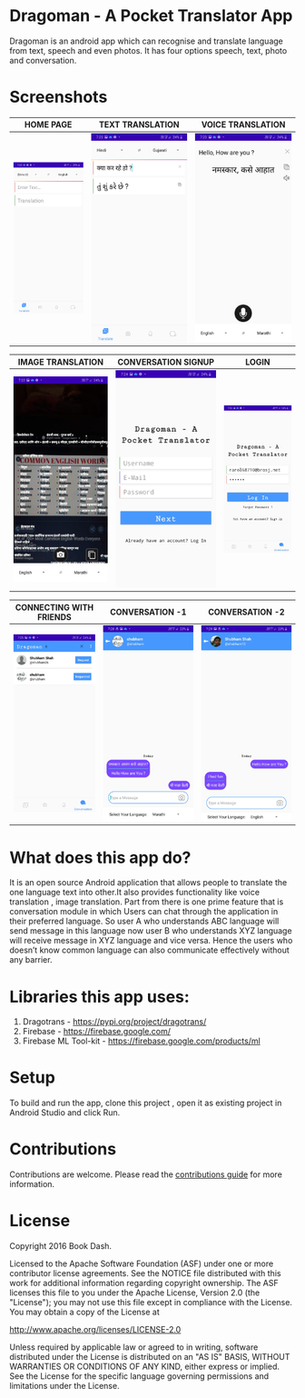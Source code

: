 # Dragoman - A Pocket Translator App


Dragoman is an android app which can recognise and translate language from text, speech and even photos. It has four options speech, text, photo and conversation.


# Screenshots


HOME PAGE   |  TEXT TRANSLATION |  VOICE TRANSLATION |
:---------:|:----------:|:---------:
![](https://github.com/sumitkhamar22/drago/blob/master/art/HomePage.jpeg?raw=true)  |  ![](https://github.com/sumitkhamar22/drago/blob/master/art/texttransaltion.jpeg?raw=true) |  ![](https://github.com/sumitkhamar22/drago/blob/master/art/voicetranslation.jpeg?raw=true) 


IMAGE TRANSLATION   |  CONVERSATION SIGNUP |  LOGIN |
:---------:|:----------:|:---------:
![](https://github.com/sumitkhamar22/drago/blob/master/art/Image%20Translation.jpeg?raw=true)  |  ![](https://github.com/sumitkhamar22/drago/blob/master/art/signup.jpeg?raw=true) |  ![](https://github.com/sumitkhamar22/drago/blob/master/art/login.jpeg?raw=true) 



CONNECTING WITH FRIENDS   |  CONVERSATION -1  |  CONVERSATION -2 |
:---------:|:----------:|:---------:
![](https://github.com/sumitkhamar22/drago/blob/master/art/friendrequest.jpeg?raw=true)  |  ![](https://github.com/sumitkhamar22/drago/blob/master/art/Chat.jpeg?raw=true) |  ![](https://github.com/sumitkhamar22/drago/blob/master/art/chat2.jpeg?raw=true) 
    


# What does this app do?
It is an open source Android application that allows people to translate the one language text into other.It also provides functionality like voice translation , image translation. Part from there is one prime feature that is conversation module in which Users can  chat through the application in their preferred language. So user A who understands ABC language will send message in this language now user B who understands XYZ language will receive message in XYZ language and vice  versa. Hence the users who doesn’t know common language can also communicate effectively without any barrier.




# Libraries this app uses:

1. Dragotrans - https://pypi.org/project/dragotrans/
2. Firebase - https://firebase.google.com/ 
3. Firebase ML Tool-kit - https://firebase.google.com/products/ml

# Setup

To build and run the app, clone this project , open it as existing project in Android Studio and click Run.




# Contributions
Contributions are welcome. Please read the [contributions guide](CONTRIBUTING.md) for more information. 

# License
Copyright 2016 Book Dash.

Licensed to the Apache Software Foundation (ASF) under one or more contributor
license agreements. See the NOTICE file distributed with this work for
additional information regarding copyright ownership. The ASF licenses this
file to you under the Apache License, Version 2.0 (the "License"); you may not
use this file except in compliance with the License. You may obtain a copy of
the License at

http://www.apache.org/licenses/LICENSE-2.0

Unless required by applicable law or agreed to in writing, software
distributed under the License is distributed on an "AS IS" BASIS, WITHOUT
WARRANTIES OR CONDITIONS OF ANY KIND, either express or implied. See the
License for the specific language governing permissions and limitations under
the License.
